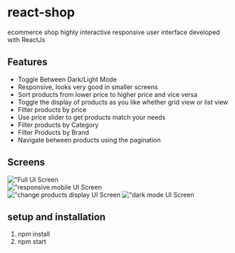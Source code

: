 # react-shop
ecommerce shop highly interactive responsive user interface developed with ReactJs  
## Features
- Toggle Between Dark/Light Mode
- Responsive, looks very good in smaller screens
- Sort products from lower price to higher price and vice versa
- Toggle the display of products as you like whether grid view or list view
- Filter products by price
- Use price slider to get products match your needs
- Filter products by Category
- Filter Products by Brand
- Navigate between products using the pagination
## Screens
!["Full UI Screen](src/assets/images/demo-screens/full-ui.png)  
!["responsive mobile UI Screen](src/assets/images/demo-screens/mobile-ui.png)  
!["change products display UI Screen](src/assets/images/demo-screens/products-list.png)
!["dark mode UI Screen](src/assets/images/demo-screens/dark-mode.png)
## setup and installation
1. npm install
2. npm start


